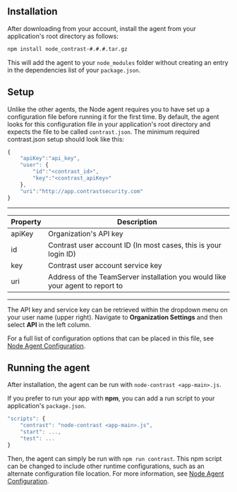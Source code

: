 <!--
title: "Node.js Agent Installation"
description: "Installing the Node.js Agent"
-->

## Installation
After downloading from your account, install the agent from your application's root directory as follows:
``` sh
npm install node_contrast-#.#.#.tar.gz
```
This will add the agent to your ```node_modules``` folder without creating an entry in the dependencies list of your ```package.json```.

## Setup
Unlike the other agents, the Node agent requires you to have set up a configuration file before running it for the first time. By default, the agent looks for this configuration file in your application's root directory and expects the file to be called ```contrast.json```.
The minimum required contrast.json setup should look like this:
``` javascript
{
    "apiKey":"api_key",
    "user": {
        "id":"<contrast_id>",
        "key":"<contrast_apiKey>"
    },
    "uri":"http://app.contrastsecurity.com"
}
```

---

 Property               | Description 
------------------------|------------
apiKey     | Organization's API key     
id         | Contrast user account ID (In most cases, this is your login ID)
key        | Contrast user account service key
uri        | Address of the TeamServer installation you would like your agent to report to

---

The API key and service key can be retrieved within the dropdown menu on your user name (upper right). Navigate to **Organization Settings** and then select **API** in the left column.

For a full list of configuration options that can be placed in this file, see [Node Agent Configuration](user_nodeconfig.html#config).

## Running the agent
After installation, the agent can be run with ```node-contrast <app-main>.js```.

If you prefer to run your app with **npm**, you can add a run script to your application's ```package.json```.

``` javascript
"scripts": {
	"contrast": "node-contrast <app-main>.js",
	"start": ...,
	"test": ...
}
```

Then, the agent can simply be run with ```npm run contrast```. This npm script can be changed to include other runtime configurations, such as an alternate configuration file location. For more information, see [Node Agent Configuration](user_nodeconfig.html#config).
